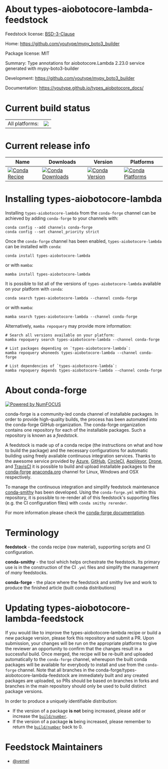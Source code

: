 About types-aiobotocore-lambda-feedstock
========================================

Feedstock license: [BSD-3-Clause](https://github.com/conda-forge/types-aiobotocore-lambda-feedstock/blob/main/LICENSE.txt)

Home: https://github.com/youtype/mypy_boto3_builder

Package license: MIT

Summary: Type annotations for aiobotocore.Lambda 2.23.0 service generated with mypy-boto3-builder

Development: https://github.com/youtype/mypy_boto3_builder

Documentation: https://youtype.github.io/types_aiobotocore_docs/

Current build status
====================


<table><tr><td>All platforms:</td>
    <td>
      <a href="https://dev.azure.com/conda-forge/feedstock-builds/_build/latest?definitionId=16777&branchName=main">
        <img src="https://dev.azure.com/conda-forge/feedstock-builds/_apis/build/status/types-aiobotocore-lambda-feedstock?branchName=main">
      </a>
    </td>
  </tr>
</table>

Current release info
====================

| Name | Downloads | Version | Platforms |
| --- | --- | --- | --- |
| [![Conda Recipe](https://img.shields.io/badge/recipe-types--aiobotocore--lambda-green.svg)](https://anaconda.org/conda-forge/types-aiobotocore-lambda) | [![Conda Downloads](https://img.shields.io/conda/dn/conda-forge/types-aiobotocore-lambda.svg)](https://anaconda.org/conda-forge/types-aiobotocore-lambda) | [![Conda Version](https://img.shields.io/conda/vn/conda-forge/types-aiobotocore-lambda.svg)](https://anaconda.org/conda-forge/types-aiobotocore-lambda) | [![Conda Platforms](https://img.shields.io/conda/pn/conda-forge/types-aiobotocore-lambda.svg)](https://anaconda.org/conda-forge/types-aiobotocore-lambda) |

Installing types-aiobotocore-lambda
===================================

Installing `types-aiobotocore-lambda` from the `conda-forge` channel can be achieved by adding `conda-forge` to your channels with:

```
conda config --add channels conda-forge
conda config --set channel_priority strict
```

Once the `conda-forge` channel has been enabled, `types-aiobotocore-lambda` can be installed with `conda`:

```
conda install types-aiobotocore-lambda
```

or with `mamba`:

```
mamba install types-aiobotocore-lambda
```

It is possible to list all of the versions of `types-aiobotocore-lambda` available on your platform with `conda`:

```
conda search types-aiobotocore-lambda --channel conda-forge
```

or with `mamba`:

```
mamba search types-aiobotocore-lambda --channel conda-forge
```

Alternatively, `mamba repoquery` may provide more information:

```
# Search all versions available on your platform:
mamba repoquery search types-aiobotocore-lambda --channel conda-forge

# List packages depending on `types-aiobotocore-lambda`:
mamba repoquery whoneeds types-aiobotocore-lambda --channel conda-forge

# List dependencies of `types-aiobotocore-lambda`:
mamba repoquery depends types-aiobotocore-lambda --channel conda-forge
```


About conda-forge
=================

[![Powered by
NumFOCUS](https://img.shields.io/badge/powered%20by-NumFOCUS-orange.svg?style=flat&colorA=E1523D&colorB=007D8A)](https://numfocus.org)

conda-forge is a community-led conda channel of installable packages.
In order to provide high-quality builds, the process has been automated into the
conda-forge GitHub organization. The conda-forge organization contains one repository
for each of the installable packages. Such a repository is known as a *feedstock*.

A feedstock is made up of a conda recipe (the instructions on what and how to build
the package) and the necessary configurations for automatic building using freely
available continuous integration services. Thanks to the awesome service provided by
[Azure](https://azure.microsoft.com/en-us/services/devops/), [GitHub](https://github.com/),
[CircleCI](https://circleci.com/), [AppVeyor](https://www.appveyor.com/),
[Drone](https://cloud.drone.io/welcome), and [TravisCI](https://travis-ci.com/)
it is possible to build and upload installable packages to the
[conda-forge](https://anaconda.org/conda-forge) [anaconda.org](https://anaconda.org/)
channel for Linux, Windows and OSX respectively.

To manage the continuous integration and simplify feedstock maintenance
[conda-smithy](https://github.com/conda-forge/conda-smithy) has been developed.
Using the ``conda-forge.yml`` within this repository, it is possible to re-render all of
this feedstock's supporting files (e.g. the CI configuration files) with ``conda smithy rerender``.

For more information please check the [conda-forge documentation](https://conda-forge.org/docs/).

Terminology
===========

**feedstock** - the conda recipe (raw material), supporting scripts and CI configuration.

**conda-smithy** - the tool which helps orchestrate the feedstock.
                   Its primary use is in the construction of the CI ``.yml`` files
                   and simplify the management of *many* feedstocks.

**conda-forge** - the place where the feedstock and smithy live and work to
                  produce the finished article (built conda distributions)


Updating types-aiobotocore-lambda-feedstock
===========================================

If you would like to improve the types-aiobotocore-lambda recipe or build a new
package version, please fork this repository and submit a PR. Upon submission,
your changes will be run on the appropriate platforms to give the reviewer an
opportunity to confirm that the changes result in a successful build. Once
merged, the recipe will be re-built and uploaded automatically to the
`conda-forge` channel, whereupon the built conda packages will be available for
everybody to install and use from the `conda-forge` channel.
Note that all branches in the conda-forge/types-aiobotocore-lambda-feedstock are
immediately built and any created packages are uploaded, so PRs should be based
on branches in forks and branches in the main repository should only be used to
build distinct package versions.

In order to produce a uniquely identifiable distribution:
 * If the version of a package **is not** being increased, please add or increase
   the [``build/number``](https://docs.conda.io/projects/conda-build/en/latest/resources/define-metadata.html#build-number-and-string).
 * If the version of a package **is** being increased, please remember to return
   the [``build/number``](https://docs.conda.io/projects/conda-build/en/latest/resources/define-metadata.html#build-number-and-string)
   back to 0.

Feedstock Maintainers
=====================

* [@vemel](https://github.com/vemel/)

